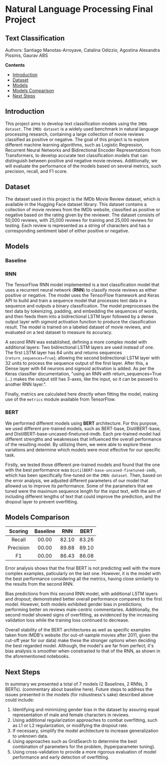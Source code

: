 # Natural Language Processing Final Project
## Text Classification
Authors: Santiago Manotas-Arroyave, Catalina Odizzio, Agostina Alexandra Pissinis, Gaurav ABS

**Contents**
- [Introduction](#introduction)
- [Dataset](#dataset)
- [Models](#models)
- [Models Comparison](#modelscomparison)
- [Next Steps](#nextsteps)

## Introduction
This project aims to develop text classification models using the `IMDb dataset`. The `IMDb dataset` is a widely used benchmark in natural language processing research, containing a large collection of movie reviews classified as positive or negative. The goal of this project is to explore different machine learning algorithms, such as Logistic Regression, Recurrent Neural Networks and Bidirectional Encoder Representations from Transformers, to develop accurate text classification models that can distinguish between positive and negative movie reviews. Additionally, we will evaluate the performance of the models based on several metrics, such precision, recall, and F1 score. 

## Dataset
The dataset used in this project is the IMDb Movie Review dataset, which is available in the Hugging Face dataset library. This dataset contains a collection of movie reviews from the IMDb website, classified as positive or negative based on the rating given by the reviewer. The dataset consists of 50,000 reviews, with 25,000 reviews for training and 25,000 reviews for testing. Each review is represented as a string of characters and has a corresponding sentiment label of either positive or negative.

## Models

### Baseline

### RNN
The TensorFlow RNN model implemented is a text classification model that uses a recurrent neural network (**RNN**) to classify movie reviews as either positive or negative. The model uses the TensorFlow framework and Keras API to build and train a sequence model that processes text data in a sequence and outputs a binary classification. The model preprocesses the text data by tokenizing, padding, and embedding the sequences of words, and then feeds them into a bidirectional LSTM layer followed by a dense output layer with sigmoid activation function to produce the classification result. The model is trained on a labeled dataset of movie reviews, and evaluated on a test dataset to measure its accuracy.

A second RNN was established, defining a more complex model with additional layers: Two bidirectional LSTM layers are used instead of one. The first LSTM layer has 64 units and returns sequences (`return_sequences=True`); allowing the second bidirectional LSTM layer with 32 units to process the sequence output of the first layer. After this, a Dense layer with 64 neurons and sigmoid activation is added. As per the Keras classifier documentation, "using an RNN with return_sequences=True (...) makes the output still has 3-axes, like the input, so it can be passed to another RNN layer.".

Finally, metrics are calculated here directly when fitting the model, making use of the `metrics` module available from TensorFlow.

### BERT
We performed different models using **BERT** architecture. For this purpose, we used different pre-trained models, such as BERT-base, DistilBERT-base, and DistilBERT-base-uncased-finetuned-imdb. Each pre-trained model had different strengths and weaknesses that influenced the overall performance of the resulting model. By utilizing them, we were able to explore these variations and determine which models were most effective for our specific task. 

Firstly, we tested those different pre-trained models and found that the one with the best performance was `DistilBERT-base-uncased-finetuned-imdb`, which has been specifically fine-tuned on the `IMDb dataset`. Then, based on the error analysis, we adjusted different parameters of our model that allowed us to improve its performance. Some of the parameters that we tuned were the maximum sequence length for the input text, with the aim of including different lengths of text that could improve the prediction, and the dropout layer to prevent overfitting.


## Models Comparison

|Scoring    |  Baseline |   RNN    |  BERT   |
|  :-----:  | :-----:   | :-----:  | :-----: |            
|Recall     |   00.00   |  82.10   |  83.26  |
|Precision  |   00.00   |  89.88   |  89.10  |
|F1         |   00.00   |  86.43   |  86.08  |

Error analysis shows that the final BERT is not predicting well with the more complex examples, paticularly on the last one. However, it is the model with the best performance considering all the metrics, having close similarity to the results from the second RNN. 

Bias predictions from this second RNN model, with additional LSTM layers and dropout; demonstrated better overall performance compared to the first model. However, both models exhibited gender bias in predictions; performing better on reviews male-centric commentaries. Additionally, the second model showed signs of overfitting, as evidenced by the increasing validation loss while the training loss continued to decrease.

Overall stability of the BERT architectures as well as specific examples taken from IMDB's website (for out-of-sample movies after 2011, given the cut-off year for our data) make these the stronger options when deciding the best regarded model. Although, the model's are far from perfect; it's bias analysis is smoother when constrasted to that of the RNN, as shown in the aforementioned notebooks.


## Next Steps

In summary we presented a total of 7 models (2 Baselines, 2 RNNs, 3 BERTs). (commentary about baseline here). Future steps to address the issues presented in the models (for robustness's sake) described above could include:

1. Identifying and minimizing gender bias in the dataset by assuring equal representation of male and female characters in reviews.
2. Using additional regularization approaches to combat overfitting, such as L1 or L2 regularization, or modifying the dropout rate.
3. If necessary, simplify the model architecture to increase generalization to unknown data.
4. Using approaches such as GridSearch to determine the best combination of parameters for the problem, (hyperparameter tuning).
5. Using cross-validation to provide a more rigorous evaluation of model performance and early detection of overfitting.

